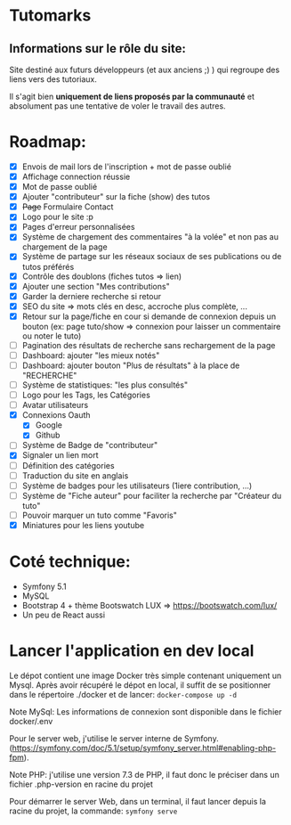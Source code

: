 # Tutomarks


Informations sur le rôle du site:
--
Site destiné aux futurs développeurs (et aux anciens ;) ) qui regroupe des liens vers des tutoriaux.

Il s'agit bien **uniquement de liens proposés par la communauté** et absolument pas une tentative de voler le travail des autres.


# Roadmap:

- [x] Envois de mail lors de l'inscription + mot de passe oublié
- [x] Affichage connection réussie
- [x] Mot de passe oublié
- [x] Ajouter "contributeur" sur la fiche (show) des tutos
- [x] ~~Page~~ Formulaire Contact
- [x] Logo pour le site :p
- [x] Pages d'erreur personnalisées
- [x] Système de chargement des commentaires "à la volée" et non pas au chargement de la page
- [x] Système de partage sur les réseaux sociaux de ses publications ou de tutos préférés
- [x] Contrôle des doublons (fiches tutos => lien)
- [x] Ajouter une section "Mes contributions"
- [x] Garder la derniere recherche si retour
- [x] SEO du site => mots clés en desc, accroche plus complète, ...
- [x] Retour sur la page/fiche en cour si demande de connexion depuis un bouton (ex: page tuto/show => connexion pour laisser un commentaire ou noter le tuto)
- [ ] Pagination des résultats de recherche sans rechargement de la page
- [ ] Dashboard: ajouter "les mieux notés"
- [ ] Dashboard: ajouter bouton "Plus de résultats" à la place de "RECHERCHE"
- [ ] Système de statistiques: "les plus consultés"
- [ ] Logo pour les Tags, les Catégories
- [ ] Avatar utilisateurs
- [x] Connexions Oauth
    - [x] Google
    - [x] Github
- [ ] Système de Badge de "contributeur"
- [x] Signaler un lien mort
- [ ] Définition des catégories
- [ ] Traduction du site en anglais
- [ ] Système de badges pour les utilisateurs (1iere contribution, ...)
- [ ] Système de "Fiche auteur" pour faciliter la recherche par "Créateur du tuto"
- [ ] Pouvoir marquer un tuto comme "Favoris"
- [x] Miniatures pour les liens youtube

# Coté technique:

- Symfony 5.1
- MySQL
- Bootstrap 4 + thème Bootswatch LUX =>  https://bootswatch.com/lux/
- Un peu de React aussi


# Lancer l'application en dev local

Le dépot contient une image Docker très simple contenant uniquement un Mysql. Après avoir récupéré le dépot en local, il suffit de se positionner dans le répertoire ./docker et de lancer:
`docker-compose up -d`
  
Note MySql: Les informations de connexion sont disponible dans le fichier docker/.env


Pour le server web, j'utilise le server interne de Symfony. (https://symfony.com/doc/5.1/setup/symfony_server.html#enabling-php-fpm).

Note PHP: j'utilise une version 7.3 de PHP, il faut donc le préciser dans un fichier .php-version en racine du projet
  
Pour démarrer le server Web, dans un terminal, il faut lancer depuis la racine du projet, la commande: `symfony serve`

